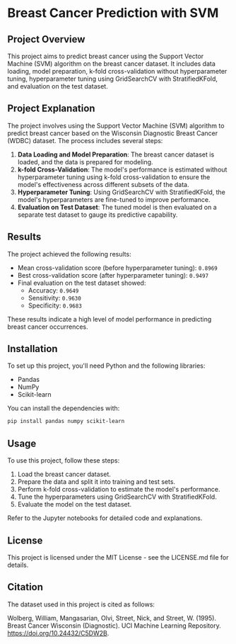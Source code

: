 
# Breast Cancer Prediction with SVM

## Project Overview
This project aims to predict breast cancer using the Support Vector Machine (SVM) algorithm on the breast cancer dataset. It includes data loading, model preparation, k-fold cross-validation without hyperparameter tuning, hyperparameter tuning using GridSearchCV with StratifiedKFold, and evaluation on the test dataset.

## Project Explanation
The project involves using the Support Vector Machine (SVM) algorithm to predict breast cancer based on the Wisconsin Diagnostic Breast Cancer (WDBC) dataset. The process includes several steps:
1. **Data Loading and Model Preparation**: The breast cancer dataset is loaded, and the data is prepared for modeling.
2. **k-fold Cross-Validation**: The model's performance is estimated without hyperparameter tuning using k-fold cross-validation to ensure the model's effectiveness across different subsets of the data.
3. **Hyperparameter Tuning**: Using GridSearchCV with StratifiedKFold, the model's hyperparameters are fine-tuned to improve performance.
4. **Evaluation on Test Dataset**: The tuned model is then evaluated on a separate test dataset to gauge its predictive capability.

## Results
The project achieved the following results:
- Mean cross-validation score (before hyperparameter tuning): `0.8969`
- Best cross-validation score (after hyperparameter tuning): `0.9497`
- Final evaluation on the test dataset showed:
  - Accuracy: `0.9649`
  - Sensitivity: `0.9630`
  - Specificity: `0.9683`

These results indicate a high level of model performance in predicting breast cancer occurrences.

## Installation

To set up this project, you'll need Python and the following libraries:
- Pandas
- NumPy
- Scikit-learn

You can install the dependencies with:

```bash
pip install pandas numpy scikit-learn
```

## Usage

To use this project, follow these steps:
1. Load the breast cancer dataset.
2. Prepare the data and split it into training and test sets.
3. Perform k-fold cross-validation to estimate the model's performance.
4. Tune the hyperparameters using GridSearchCV with StratifiedKFold.
5. Evaluate the model on the test dataset.

Refer to the Jupyter notebooks for detailed code and explanations.

## License

This project is licensed under the MIT License - see the LICENSE.md file for details.

## Citation
The dataset used in this project is cited as follows:

Wolberg, William, Mangasarian, Olvi, Street, Nick, and Street, W. (1995). Breast Cancer Wisconsin (Diagnostic). UCI Machine Learning Repository. https://doi.org/10.24432/C5DW2B.
